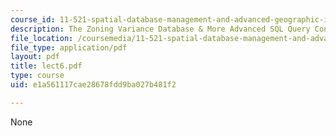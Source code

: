 ```yaml
---
course_id: 11-521-spatial-database-management-and-advanced-geographic-information-systems-spring-2003
description: The Zoning Variance Database & More Advanced SQL Query Construction Techniques
file_location: /coursemedia/11-521-spatial-database-management-and-advanced-geographic-information-systems-spring-2003/e1a561117cae28678fdd9ba027b481f2_lect6.pdf
file_type: application/pdf
layout: pdf
title: lect6.pdf
type: course
uid: e1a561117cae28678fdd9ba027b481f2

---
```

None